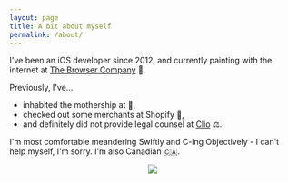 ```yaml
---
layout: page
title: A bit about myself
permalink: /about/
---
```

  I've been an iOS developer since 2012, and currently painting with the internet at <a href="https://thebrowser.company">The Browser Company</a> 🎨. 
  
  Previously, I've...
  <ul>
  <li>inhabited the mothership at 🍎,</li>
  <li> checked out some merchants at Shopify 🛒,</li> 
  <li> and definitely did not provide legal counsel at <a href="https://www.clio.com/">Clio</a> ⚖️.</li>
  </ul>
  
  I'm most comfortable meandering Swiftly and C-ing Objectively - I can't help myself, I'm sorry. I'm also Canadian 🇨🇦.
<center>
  <img src="../assets/images/hello.gif" style="max-width: 100%" />
</center>

